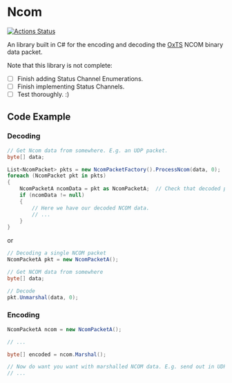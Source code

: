 # Ncom

[![Actions Status](https://github.com/harry-harris-27/Ncom/workflows/Ncom%20CI/badge.svg)](https://github.com/harry-harris-27/Ncom/actions)

An library built in C# for the encoding and decoding the [OxTS](https://www.oxts.com/) NCOM binary data packet. 

Note that this library is not complete:
- [ ] Finish adding Status Channel Enumerations.
- [ ] Finish implementing Status Channels.
- [ ] Test thoroughly. :)

## Code Example
### Decoding
```C#
// Get Ncom data from somewhere. E.g. an UDP packet.
byte[] data;

List<NcomPacket> pkts = new NcomPacketFactory().ProcessNcom(data, 0);
foreach (NcomPacket pkt in pkts)
{
    NcomPacketA ncomData = pkt as NcomPacketA;  // Check that decoded packet was of type Structure-A.
    if (ncomData != null)
    {
        // Here we have our decoded NCOM data.
        // ...
    }
}
```
or
```C#
// Decoding a single NCOM packet
NcomPacketA pkt = new NcomPacketA();

// Get NCOM data from somewhere
byte[] data;

// Decode
pkt.Unmarshal(data, 0);
```

### Encoding
```C#
NcomPacketA ncom = new NcomPacketA();

// ...

byte[] encoded = ncom.Marshal();

// Now do want you want with marshalled NCOM data. E.g. send out in UDP packet.
// ...
```
